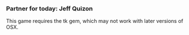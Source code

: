 ### Partner for today: Jeff Quizon

This game requires the tk gem, which may not work with later versions of OSX.
